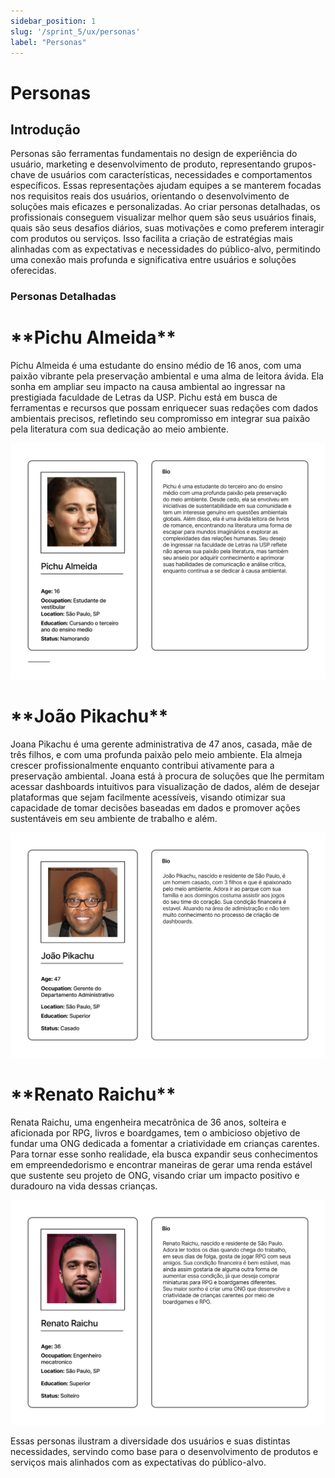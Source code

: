 ```yaml
---
sidebar_position: 1
slug: '/sprint_5/ux/personas'
label: "Personas"
---
```



# Personas

## Introdução

Personas são ferramentas fundamentais no design de experiência do usuário, marketing e desenvolvimento de produto, representando grupos-chave de usuários com características, necessidades e comportamentos específicos. Essas representações ajudam equipes a se manterem focadas nos requisitos reais dos usuários, orientando o desenvolvimento de soluções mais eficazes e personalizadas. Ao criar personas detalhadas, os profissionais conseguem visualizar melhor quem são seus usuários finais, quais são seus desafios diários, suas motivações e como preferem interagir com produtos ou serviços. Isso facilita a criação de estratégias mais alinhadas com as expectativas e necessidades do público-alvo, permitindo uma conexão mais profunda e significativa entre usuários e soluções oferecidas.

### Personas Detalhadas

<h1>**Pichu Almeida**</h1>

Pichu Almeida é uma estudante do ensino médio de 16 anos, com uma paixão vibrante pela preservação ambiental e uma alma de leitora ávida. Ela sonha em ampliar seu impacto na causa ambiental ao ingressar na prestigiada faculdade de Letras da USP. Pichu está em busca de ferramentas e recursos que possam enriquecer suas redações com dados ambientais precisos, refletindo seu compromisso em integrar sua paixão pela literatura com sua dedicação ao meio ambiente.


![Persona1](../../../static/img/persona_1.png)

<h1>**João Pikachu**</h1>

Joana Pikachu é uma gerente administrativa de 47 anos, casada, mãe de três filhos, e com uma profunda paixão pelo meio ambiente. Ela almeja crescer profissionalmente enquanto contribui ativamente para a preservação ambiental. Joana está à procura de soluções que lhe permitam acessar dashboards intuitivos para visualização de dados, além de desejar plataformas que sejam facilmente acessíveis, visando otimizar sua capacidade de tomar decisões baseadas em dados e promover ações sustentáveis em seu ambiente de trabalho e além.

![Persona2](../../../static/img/persona_2.png)

<h1>**Renato Raichu**</h1>

Renata Raichu, uma engenheira mecatrônica de 36 anos, solteira e aficionada por RPG, livros e boardgames, tem o ambicioso objetivo de fundar uma ONG dedicada a fomentar a criatividade em crianças carentes. Para tornar esse sonho realidade, ela busca expandir seus conhecimentos em empreendedorismo e encontrar maneiras de gerar uma renda estável que sustente seu projeto de ONG, visando criar um impacto positivo e duradouro na vida dessas crianças.

![Persona3](../../../static/img/persona_3.png)


Essas personas ilustram a diversidade dos usuários e suas distintas necessidades, servindo como base para o desenvolvimento de produtos e serviços mais alinhados com as expectativas do público-alvo.